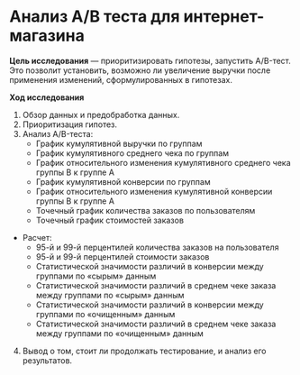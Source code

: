 # Анализ A/B теста для интернет-магазина


**Цель исследования** — приоритизировать гипотезы, запустить A/B-тест. Это позволит установить, возможно ли увеличение выручки после применения изменений, сформулированных в гипотезах.

**Ход исследования**

1. Обзор данных и предобработка данных.
2. Приоритизация гипотез.
3. Анализ A/B-теста:
    * График кумулятивной выручки по группам
    * График кумулятивного среднего чека по группам
    * График относительного изменения кумулятивного среднего чека группы B к группе A
    * График кумулятивной конверсии по группам
    * График относительного изменения кумулятивной конверсии группы B к группе A
    * Точечный график количества заказов по пользователям
    * Точечный график стоимостей заказов
  * Расчет:
    * 95-й и 99-й перцентилей количества заказов на пользователя
    * 95-й и 99-й перцентилей стоимости заказов
    * Статистической значимости различий в конверсии между группами по «сырым» данным
    * Статистической значимости различий в среднем чеке заказа между группами по «сырым» данным
    * Статистической значимости различий в конверсии между группами по «очищенным» данным
    * Статистической значимости различий в среднем чеке заказа между группами по «очищенным» данным
4. Вывод о том, стоит ли продолжать тестирование, и анализ его результатов.